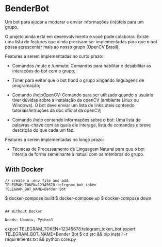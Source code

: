 # BenderBot
Um bot para ajudar a moderar e enviar informações (in)úteis para um grupo.

O projeto ainda está em desenvolvimento e você pode colaborar. Existe uma lista de features que ainda precisam ser implementadas para que o bot possa acrescentar mais ao nosso grupo (OpenCV Brasil).

Features a serem implementadas no curto prazo:

- Comandos /mute e /unmute: Comandos para habilitar e desabilitar as interações do bot com o grupo;

- Timer para evitar que o bot flood o grupo xingando linguagens de programação;

- Comando /helpOpenCV: Comando para ser utilizado quando o usuário tiver dúvidas sobre a instalação da openCV (ambiente Linux ou Windows). O bot deve enviar um lista de links úteis contendo tutoriais/intruções da doc oficial da openCV;

- Comando /help contendo informações sobre o bot: Uma lista de palavras-chave com as quais ele interage, lista de comandos e breve descrição do que cada um faz.


Features a serem implementadas no longo prazo:

- Técnicas de Processamento de Linguagem Natural para que o bot interaja de forma semelhante à natual com os membros do grupo.

## With Docker

```
// create a .env file and add:
TELEGRAM_TOKEN=12345678:telegram_bot_token
TELEGRAM_BOT_NAME=Bender Bot
```
$ docker-compose build
$ docker-compose up
$ docker-compose down
```

## Without Docker

Needs: Ubuntu, Python3

```
export TELEGRAM_TOKEN=12345678:telegram_token_bot
export TELEGRAM_BOT_NAME=Bender Bot
$ cd src && pip install -r requirements.txt && python core.py
```
